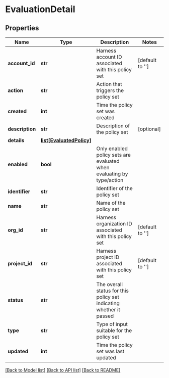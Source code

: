 # EvaluationDetail

## Properties
Name | Type | Description | Notes
------------ | ------------- | ------------- | -------------
**account_id** | **str** | Harness account ID associated with this policy set | [default to '']
**action** | **str** | Action that triggers the policy set | 
**created** | **int** | Time the policy set was created | 
**description** | **str** | Description of the policy set | [optional] 
**details** | [**list[EvaluatedPolicy]**](EvaluatedPolicy.md) |  | 
**enabled** | **bool** | Only enabled policy sets are evaluated when evaluating by type/action | 
**identifier** | **str** | Identifier of the policy set | 
**name** | **str** | Name of the policy set | 
**org_id** | **str** | Harness organization ID associated with this policy set | [default to '']
**project_id** | **str** | Harness project ID associated with this policy set | [default to '']
**status** | **str** | The overall status for this policy set indicating whether it passed | 
**type** | **str** | Type of input suitable for the policy set | 
**updated** | **int** | Time the policy set was last updated | 

[[Back to Model list]](../README.md#documentation-for-models) [[Back to API list]](../README.md#documentation-for-api-endpoints) [[Back to README]](../README.md)

